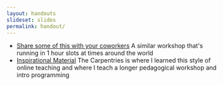 ```yaml
---
layout: handouts
slideset: slides
permalink: handout/
---
```




- [Share some of this with your coworkers](https://hackmd.io/@jduckles/collaborative-meetings-workshop) A similar workshop that's running in 1 hour slots at times around the world
- [Inspirational Material](https://carpentries.github.io/instructor-training/) The Carpentries is where I learned this style of online teaching and where I teach a longer pedagogical workshop and intro programming

